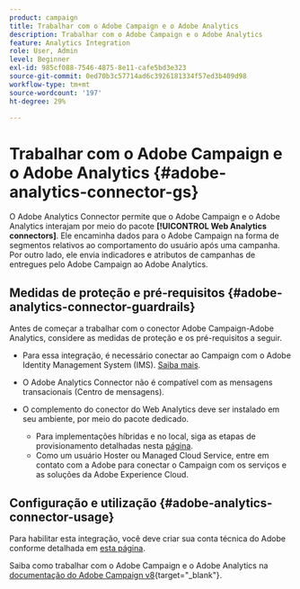 ```yaml
---
product: campaign
title: Trabalhar com o Adobe Campaign e o Adobe Analytics
description: Trabalhar com o Adobe Campaign e o Adobe Analytics
feature: Analytics Integration
role: User, Admin
level: Beginner
exl-id: 985cf088-7546-4875-8e11-cafe5bd3e323
source-git-commit: 0ed70b3c57714ad6c3926181334f57ed3b409d98
workflow-type: tm+mt
source-wordcount: '197'
ht-degree: 29%

---
```


# Trabalhar com o Adobe Campaign e o Adobe Analytics {#adobe-analytics-connector-gs}

O Adobe Analytics Connector permite que o Adobe Campaign e o Adobe Analytics interajam por meio do pacote **[!UICONTROL Web Analytics connectors]**. Ele encaminha dados para o Adobe Campaign na forma de segmentos relativos ao comportamento do usuário após uma campanha. Por outro lado, ele envia indicadores e atributos de campanhas de entregues pelo Adobe Campaign ao Adobe Analytics.

## Medidas de proteção e pré-requisitos {#adobe-analytics-connector-guardrails}

Antes de começar a trabalhar com o conector Adobe Campaign-Adobe Analytics, considere as medidas de proteção e os pré-requisitos a seguir.

* Para essa integração, é necessário conectar ao Campaign com o Adobe Identity Management System (IMS). [Saiba mais](../../integrations/using/about-adobe-id.md).

* O Adobe Analytics Connector não é compatível com as mensagens transacionais (Centro de mensagens).

* O complemento do conector do Web Analytics deve ser instalado em seu ambiente, por meio do pacote dedicado.

   * Para implementações híbridas e no local, siga as etapas de provisionamento detalhadas nesta [página](adobe-analytics-provisioning.md).
   * Como um usuário Hoster ou Managed Cloud Service, entre em contato com a Adobe para conectar o Campaign com os serviços e as soluções da Adobe Experience Cloud.


## Configuração e utilização {#adobe-analytics-connector-usage}

Para habilitar esta integração, você deve criar sua conta técnica do Adobe conforme detalhada em [esta página](oauth-technical-account.md).

Saiba como trabalhar com o Adobe Campaign e o Adobe Analytics na [documentação do Adobe Campaign v8](https://experienceleague.adobe.com/pt-br/docs/campaign/campaign-v8/connect/ac-aa){target="_blank"}.
